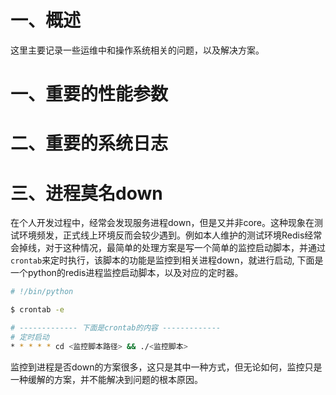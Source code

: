 # 一、概述
这里主要记录一些运维中和操作系统相关的问题，以及解决方案。

# 一、重要的性能参数

# 二、重要的系统日志

# 三、进程莫名down
在个人开发过程中，经常会发现服务进程down，但是又并非core。这种现象在测试环境频发，正式线上环境反而会较少遇到。例如本人维护的测试环境Redis经常会掉线，对于这种情况，最简单的处理方案是写一个简单的监控启动脚本，并通过`crontab`来定时执行，该脚本的功能是监控到相关进程down，就进行启动, 下面是一个python的redis进程监控启动脚本，以及对应的定时器。
```py
# !/bin/python

```

```sh
$ crontab -e

# ------------- 下面是crontab的内容 -------------
# 定时启动
* * * * * cd <监控脚本路径> && ./<监控脚本>
```

监控到进程是否down的方案很多，这只是其中一种方式，但无论如何，监控只是一种缓解的方案，并不能解决到问题的根本原因。